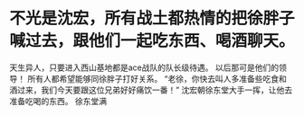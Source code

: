 # 不光是沈宏，所有战土都热情的把徐胖子喊过去，跟他们一起吃东西、喝酒聊天。
天生异人，只要进入西山基地都是ace战队的队长级待遇。
以后那可是他们的领导！
所有人都希望能够同徐胖子打好关系。
“老徐，你快去叫人多准备些吃食和酒过来，我们今天要跟这位兄弟好好痛饮一番！”
沈宏朝徐东堂大手一挥，让他去准备吃喝的东西。
徐东堂满


